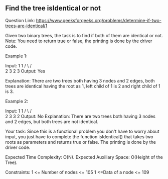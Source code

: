 ## Find the tree isIdentical or not 

Question Link: https://www.geeksforgeeks.org/problems/determine-if-two-trees-are-identical/1


Given two binary trees, the task is to find if both of them are identical or not.
Note: You need to return true or false, the printing is done by the driver code.

Example 1:

Input:
     1          1
   /   \      /   \
  2     3    2     3
Output: 
Yes

Explanation: 
There are two trees both having 3 nodes and 2 edges, both trees are identical having the root as 1, left child of 1 is 2 and right child of 1 is 3.

Example 2:

Input:
    1       1
  /  \     /  \
 2    3   3    2
Output: 
No
Explanation: There are two trees both having 3 nodes and 2 edges, but both trees are not identical.

Your task:
Since this is a functional problem you don't have to worry about input, you just have to complete the function isIdentical() that takes two roots as parameters and returns true or false. The printing is done by the driver code.

Expected Time Complexity: O(N).
Expected Auxiliary Space: O(Height of the Tree).

Constraints:
1 <= Number of nodes <= 105
1 <=Data of a node <= 109